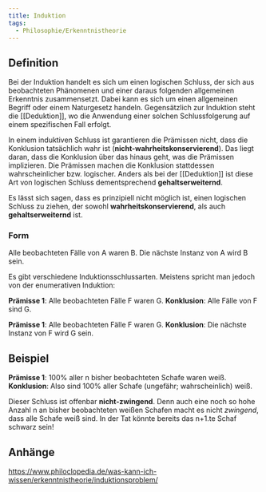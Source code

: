 ```yaml
---
title: Induktion
tags:
  - Philosophie/Erkenntnistheorie
---
```


## Definition

Bei der Induktion handelt es sich um einen logischen Schluss, der sich aus beobachteten Phänomenen und einer daraus folgenden allgemeinen Erkenntnis zusammensetzt. Dabei kann es sich um einen allgemeinen Begriff oder einem Naturgesetz handeln. Gegensätzlich zur Induktion steht die [[Deduktion]], wo die Anwendung einer solchen Schlussfolgerung auf einem spezifischen Fall erfolgt.

In einem induktiven Schluss ist garantieren die Prämissen nicht, dass die Konklusion tatsächlich wahr ist (**nicht-wahrheitskonservierend**). Das liegt daran, dass die Konklusion über das hinaus geht, was die Prämissen implizieren. Die Prämissen machen die Konklusion stattdessen wahrscheinlicher bzw. logischer. Anders als bei der [[Deduktion]] ist diese Art von logischen Schluss dementsprechend **gehaltserweiternd**.

Es lässt sich sagen, dass es prinzipiell nicht möglich ist, einen logischen Schluss zu ziehen, der sowohl **wahrheitskonservierend**, als auch **gehaltserweiternd** ist.

### Form

Alle beobachteten Fälle von A waren B. 
Die nächste Instanz von A wird B sein.

Es gibt verschiedene Induktionsschlussarten. Meistens spricht man jedoch von der enumerativen Induktion:

**Prämisse 1**: Alle beobachteten Fälle F waren G.
**Konklusion**: Alle Fälle von F sind G.

**Prämisse 1**: Alle beobachteten Fälle F waren G. 
**Konklusion**: Die nächste Instanz von F wird G sein.

## Beispiel

**Prämisse 1**: 100% aller n bisher beobachteten Schafe waren weiß.
**Konklusion**: Also sind 100% aller Schafe (ungefähr; wahrscheinlich) weiß.

Dieser Schluss ist offenbar **nicht-zwingend**. Denn auch eine noch so hohe Anzahl n an bisher beobachteten weißen Schafen macht es nicht _zwingend_, dass alle Schafe weiß sind. In der Tat könnte bereits das n+1.te Schaf schwarz sein!

## Anhänge

https://www.philoclopedia.de/was-kann-ich-wissen/erkenntnistheorie/induktionsproblem/



[^1]: Macleod, Christopher. „John Stuart Mill“. In _The Stanford Encyclopedia of Philosophy_, herausgegeben von Edward N. Zalta, Summer 2020. Metaphysics Research Lab, Stanford University, 2020. [https://plato.stanford.edu/archives/sum2020/entries/mill/](https://plato.stanford.edu/archives/sum2020/entries/mill/).